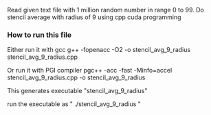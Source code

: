 Read given text file with 1 million random number in range 0 to 99. Do stencil average with radius of 9 using cpp cuda programming

### How to run this file

Either run it with gcc
g++ -fopenacc -O2 -o stencil_avg_9_radius stencil_avg_9_radius.cpp

Or run it with PGI compiler
pgc++ -acc -fast -Minfo=accel stencil_avg_9_radius.cpp -o stencil_avg_9_radius

This generates executable "stencil_avg_9_radius"

run the executable as " ./stencil_avg_9_radius "
